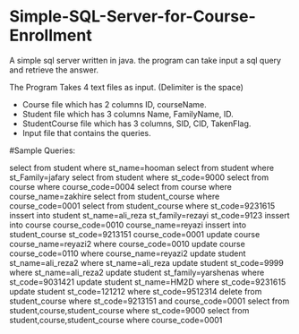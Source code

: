 # Simple-SQL-Server-for-Course-Enrollment
A simple sql server written in java. the program can take input a sql query and retrieve the answer. 

The Program Takes 4 text files as input.  (Delimiter is the space)
 - Course file which has 2 columns ID, courseName.
 - Student file which has 3 columns Name, FamilyName, ID.
 - StudentCourse file which has 3 columns, SID, CID, TakenFlag.
 - Input file that contains the queries. 
 
 
 #Sample Queries:
  
select from student where st_name=hooman
select from student where st_Family=jafary
select from student where st_code=9000
select from course where course_code=0004
select from course where course_name=zakhire
select from student_course where course_code=0001
select from student_course where st_code=9231615
inssert into student st_name=ali_reza st_family=rezayi st_code=9123
inssert into course course_code=0010 course_name=reyazi
inssert into student_course st_code=9213151 course_code=0001
update course course_name=reyazi2 where course_code=0010
update course course_code=0110 where course_name=reyazi2
update student st_name=ali_reza2 where st_name=ali_reza
update student st_code=9999 where st_name=ali_reza2
update student st_family=yarshenas where st_code=9031421
update student st_name=HM2D where st_code=9231615
update student st_code=121212 where st_code=9512314
delete from student_course where st_code=9213151 and course_code=0001
select from student,course,student_course where st_code=9000
select from student,course,student_course where course_code=0001

 

